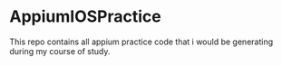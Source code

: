 # AppiumIOSPractice
This repo contains all appium practice code that i would be generating during my course of study.
